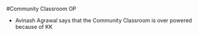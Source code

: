 #Community Classroom OP
- Avinash Agrawal says that the Community Classroom is over powered because of KK
